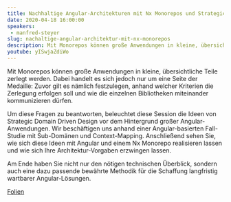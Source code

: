 ```yaml
---
title: Nachhaltige Angular-Architekturen mit Nx Monorepos und Strategic Design
date: 2020-04-18 16:00:00
speakers:
 - manfred-steyer
slug: nachaltige-angular-architektur-mit-nx-monorepos
description: Mit Monorepos können große Anwendungen in kleine, übersichtliche Teile zerlegt werden. 
youtube: yISwjaZdiWo
---
```

Mit Monorepos können große Anwendungen in kleine, übersichtliche Teile zerlegt werden. Dabei handelt es sich jedoch nur um eine Seite der Medaille: Zuvor gilt es nämlich festzulegen, anhand welcher Kriterien die Zerlegung erfolgen soll und wie die einzelnen Bibliotheken miteinander kommunizieren dürfen.
 
Um diese Fragen zu beantworten, beleuchtet diese Session die Ideen von Strategic Domain Driven Design vor dem Hintergrund großer Angular-Anwendungen. Wir beschäftigen uns anhand einer Angular-basierten Fall-Studie mit Sub-Domänen und Context-Mapping. Anschließend sehen Sie, wie sich diese Ideen mit Angular und einem Nx Monorepo realisieren lassen und wie sich Ihre Architektur-Vorgaben erzwingen lassen.
 
Am Ende haben Sie nicht nur den nötigen technischen Überblick, sondern auch eine dazu passende bewährte Methodik für die Schaffung langfristig wartbarer Angular-Lösungen.

[Folien](https://www.angulararchitects.io/konferenzen/sustainable-angular-architectures-with-nx-and-strategic-design-2/)